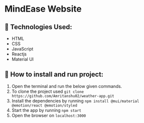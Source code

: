 # MindEase Website

## 📌 Technologies Used:

* HTML
* CSS
* JavaScript
* Reactjs
* Material UI


## 📌 How to install and run project:

1. Open the terminal and run the below given commands.
2. To clone the project used `git clone https://github.com/Amritanshu02/weather-app.git`
3. Install the dependencies by running `npm install @mui/material @emotion/react @emotion/styled`
5. Start the app by running `npm start`
6. Open the browser on `localhost:3000`



